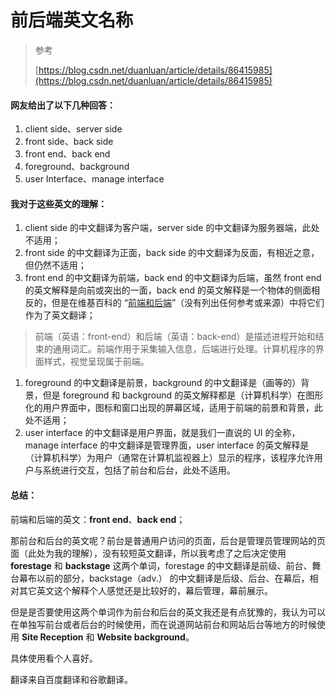 # 前后端英文名称

> 参考
>
> [https://blog.csdn.net/duanluan/article/details/86415985](https://blog.csdn.net/duanluan/article/details/86415985)

#### 网友给出了以下几种回答：

1. client side、server side
2. front side、back side
3. front end、back end
4. foreground、background
5. user Interface、manage interface

#### 我对于这些英文的理解：

1. client side 的中文翻译为客户端，server side 的中文翻译为服务器端，此处不适用；
2. front side 的中文翻译为正面，back side 的中文翻译为反面，有相近之意，但仍然不适用；
3. front end 的中文翻译为前端，back end 的中文翻译为后端，虽然 front end 的英文解释是向前或突出的一面，back end 的英文解释是一个物体的侧面相反的，但是在维基百科的 “[前端和后端](https://zh.wikipedia.org/wiki/%E5%89%8D%E7%AB%AF%E5%92%8C%E5%90%8E%E7%AB%AF)”（没有列出任何参考或来源）中将它们作为了英文翻译；

> 前端（英语：front-end）和后端（英语：back-end）是描述进程开始和结束的通用词汇。前端作用于采集输入信息，后端进行处理。计算机程序的界面样式，视觉呈现属于前端。

1. foreground 的中文翻译是前景，background 的中文翻译是（画等的）背景，但是 foreground 和 background 的英文解释都是（计算机科学）在图形化的用户界面中，图标和窗口出现的屏幕区域，适用于前端的前景和背景，此处不适用；
2. user interface 的中文翻译是用户界面，就是我们一直说的 UI 的全称，manage interface 的中文翻译是管理界面，user interface 的英文解释是（计算机科学）为用户（通常在计算机监视器上）显示的程序，该程序允许用户与系统进行交互，包括了前台和后台，此处不适用。

#### 总结：

前端和后端的英文：**front end**、**back end**；

那前台和后台的英文呢？前台是普通用户访问的页面，后台是管理员管理网站的页面（此处为我的理解），没有较短英文翻译，所以我考虑了之后决定使用 **forestage** 和 **backstage** 这两个单词，forestage 的中文翻译是前级、前台、舞台幕布以前的部分，backstage（adv.） 的中文翻译是后级、后台、在幕后，相对其它英文这个解释个人感觉还是比较好的，幕后管理，幕前展示。

但是是否要使用这两个单词作为前台和后台的英文我还是有点犹豫的，我认为可以在单独写前台或者后台的时候使用，而在说道网站前台和网站后台等地方的时候使用 **Site Reception** 和 **Website background**。

具体使用看个人喜好。

翻译来自百度翻译和谷歌翻译。

